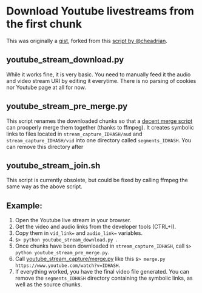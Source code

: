 # Download Youtube livestreams from the first chunk

This was originally a [gist](https://gist.github.com/glubsy/6e9b3061e074f528ea7153647f9fe615), forked from this [script by @cheadrian](https://gist.github.com/cheadrian/b661fb68a6a87ea64069e641cef68c3e).

## youtube_stream_download.py

While it works fine, it is very basic. You need to manually feed it the audio and video stream URI by editing it everytime.
There is no parsing of cookies nor Youtube page at all for now.

## youtube_stream_pre_merge.py

This script renames the downloaded chunks so that a [decent merge script](https://github.com/mrwnwttk/youtube_stream_capture/blob/main/merge.py) can prooperly merge them together (thanks to ffmpeg).
It creates symbolic links to files located in `stream_capture_IDHASH/aud` and `stream_capture_IDHASH/vid` into one directory called `segments_IDHASH`.
You can remove this directory after

## youtube_stream_join.sh

This script is currently obsolete, but could be fixed by calling ffmpeg the same way as the above script.


## Example:

1. Open the Youtube live stream in your browser.
2. Get the video and audio links from the developer tools (CTRL+I).
3. Copy them in `vid_link=` and `audio_link=` variables.
4. ```$> python youtube_stream_download.py ```.
5. Once chunks have been downloaded in `stream_capture_IDHASH`, call 
```$> python youtube_stream_pre_merge.py```.
6. Call [youtube_stream_capture/merge.py](https://github.com/mrwnwttk/youtube_stream_capture/blob/main/merge.py) like this ```$> merge.py https://www.youtube.com/watch?v=IDHASH```.
7. If everything worked, you have the final video file generated. You can remove the `segments_IDHASH` directory containing the symbolic links, as well as the source chunks.

